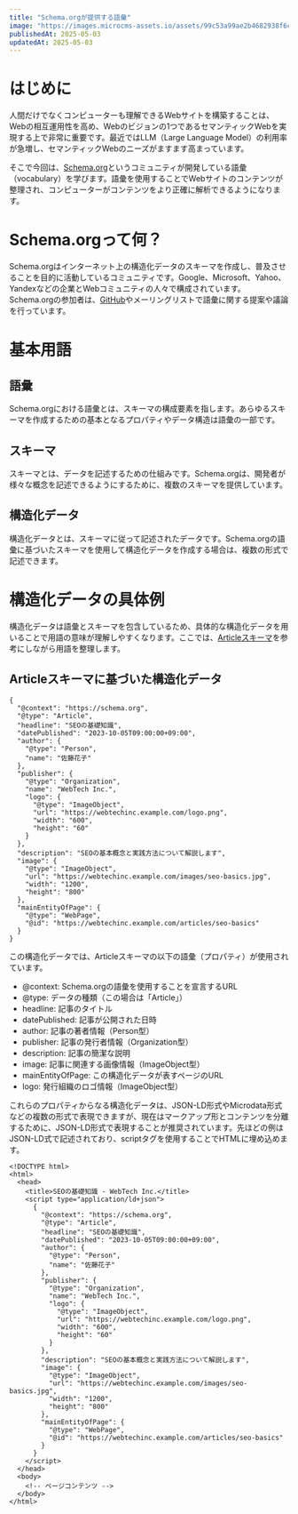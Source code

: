 ```yaml
---
title: "Schema.orgが提供する語彙"
image: "https://images.microcms-assets.io/assets/99c53a99ae2b4682938f6c435d83e3d9/c90f23a3ec4c47738de4752c6d5471d2/Microsoft-Fluentui-Emoji-3d-Robot-3d.1024.png"
publishedAt: 2025-05-03
updatedAt: 2025-05-03
---
```


<h1 id="h8d027c8ed3">はじめに</h1><p>人間だけでなくコンピューターも理解できるWebサイトを構築することは、Webの相互運用性を高め、Webのビジョンの1つであるセマンティックWebを実現する上で非常に重要です。最近ではLLM（Large Language Model）の利用率が急増し、セマンティックWebのニーズがますます高まっています。</p><p>そこで今回は、<a href="https://schema.org">Schema.org</a>というコミュニティが開発している語彙（vocabulary）を学びます。語彙を使用することでWebサイトのコンテンツが整理され、コンピューターがコンテンツをより正確に解析できるようになります。</p><h1 id="hd314f24766">Schema.orgって何？</h1><p>Schema.orgはインターネット上の構造化データのスキーマを作成し、普及させることを目的に活動しているコミュニティです。Google、Microsoft、Yahoo、Yandexなどの企業とWebコミュニティの人々で構成されています。Schema.orgの参加者は、<a href="https://github.com/schemaorg">GitHub</a>やメーリングリストで語彙に関する提案や議論を行っています。</p><h1 id="hfffca13dec">基本用語</h1><h2 id="h28c1bd2d68">語彙</h2><p>Schema.orgにおける語彙とは、スキーマの構成要素を指します。あらゆるスキーマを作成するための基本となるプロパティやデータ構造は語彙の一部です。</p><h2 id="h7ae0bad91d">スキーマ</h2><p>スキーマとは、データを記述するための仕組みです。Schema.orgは、開発者が様々な概念を記述できるようにするために、複数のスキーマを提供しています。</p><h2 id="h4e9efdf585">構造化データ</h2><p>構造化データとは、スキーマに従って記述されたデータです。Schema.orgの語彙に基づいたスキーマを使用して構造化データを作成する場合は、複数の形式で記述できます。</p><h1 id="h4e70bfec67">構造化データの具体例</h1><p>構造化データは語彙とスキーマを包含しているため、具体的な構造化データを用いることで用語の意味が理解しやすくなります。ここでは、<a href="https://schema.org/Article">Articleスキーマ</a>を参考にしながら用語を整理します。</p><h2 id="h3505fe394a">Articleスキーマに基づいた構造化データ</h2><pre><code class="language-json">{
  &quot;@context&quot;: &quot;https://schema.org&quot;,
  &quot;@type&quot;: &quot;Article&quot;,
  &quot;headline&quot;: &quot;SEOの基礎知識&quot;,
  &quot;datePublished&quot;: &quot;2023-10-05T09:00:00+09:00&quot;,
  &quot;author&quot;: {
    &quot;@type&quot;: &quot;Person&quot;,
    &quot;name&quot;: &quot;佐藤花子&quot;
  },
  &quot;publisher&quot;: {
    &quot;@type&quot;: &quot;Organization&quot;,
    &quot;name&quot;: &quot;WebTech Inc.&quot;,
    &quot;logo&quot;: {
      &quot;@type&quot;: &quot;ImageObject&quot;,
      &quot;url&quot;: &quot;https://webtechinc.example.com/logo.png&quot;,
      &quot;width&quot;: &quot;600&quot;,
      &quot;height&quot;: &quot;60&quot;
    }
  },
  &quot;description&quot;: &quot;SEOの基本概念と実践方法について解説します&quot;,
  &quot;image&quot;: {
    &quot;@type&quot;: &quot;ImageObject&quot;,
    &quot;url&quot;: &quot;https://webtechinc.example.com/images/seo-basics.jpg&quot;,
    &quot;width&quot;: &quot;1200&quot;,
    &quot;height&quot;: &quot;800&quot;
  },
  &quot;mainEntityOfPage&quot;: {
    &quot;@type&quot;: &quot;WebPage&quot;,
    &quot;@id&quot;: &quot;https://webtechinc.example.com/articles/seo-basics&quot;
  }
}</code></pre><p>この構造化データでは、Articleスキーマの以下の語彙（プロパティ）が使用されています。</p><ul><li>@context: Schema.orgの語彙を使用することを宣言するURL</li><li>@type: データの種類（この場合は「Article」）</li><li>headline: 記事のタイトル</li><li>datePublished: 記事が公開された日時</li><li>author: 記事の著者情報（Person型）</li><li>publisher: 記事の発行者情報（Organization型）</li><li>description: 記事の簡潔な説明</li><li>image: 記事に関連する画像情報（ImageObject型）</li><li>mainEntityOfPage: この構造化データが表すページのURL</li><li>logo: 発行組織のロゴ情報（ImageObject型）</li></ul><p>これらのプロパティからなる構造化データは、JSON-LD形式やMicrodata形式などの複数の形式で表現できますが、現在はマークアップ形とコンテンツを分離するために、JSON-LD形式で表現することが推奨されています。先ほどの例はJSON-LD式で記述されており、scriptタグを使用することでHTMLに埋め込めます。</p><pre><code class="language-html">&lt;!DOCTYPE html&gt;
&lt;html&gt;
  &lt;head&gt;
    &lt;title&gt;SEOの基礎知識 - WebTech Inc.&lt;/title&gt;
    &lt;script type=&quot;application/ld+json&quot;&gt;
      {
        &quot;@context&quot;: &quot;https://schema.org&quot;,
        &quot;@type&quot;: &quot;Article&quot;,
        &quot;headline&quot;: &quot;SEOの基礎知識&quot;,
        &quot;datePublished&quot;: &quot;2023-10-05T09:00:00+09:00&quot;,
        &quot;author&quot;: {
          &quot;@type&quot;: &quot;Person&quot;,
          &quot;name&quot;: &quot;佐藤花子&quot;
        },
        &quot;publisher&quot;: {
          &quot;@type&quot;: &quot;Organization&quot;,
          &quot;name&quot;: &quot;WebTech Inc.&quot;,
          &quot;logo&quot;: {
            &quot;@type&quot;: &quot;ImageObject&quot;,
            &quot;url&quot;: &quot;https://webtechinc.example.com/logo.png&quot;,
            &quot;width&quot;: &quot;600&quot;,
            &quot;height&quot;: &quot;60&quot;
          }
        },
        &quot;description&quot;: &quot;SEOの基本概念と実践方法について解説します&quot;,
        &quot;image&quot;: {
          &quot;@type&quot;: &quot;ImageObject&quot;,
          &quot;url&quot;: &quot;https://webtechinc.example.com/images/seo-basics.jpg&quot;,
          &quot;width&quot;: &quot;1200&quot;,
          &quot;height&quot;: &quot;800&quot;
        },
        &quot;mainEntityOfPage&quot;: {
          &quot;@type&quot;: &quot;WebPage&quot;,
          &quot;@id&quot;: &quot;https://webtechinc.example.com/articles/seo-basics&quot;
        }
      }
    &lt;/script&gt;
  &lt;/head&gt;
  &lt;body&gt;
    &lt;!-- ページコンテンツ --&gt;
  &lt;/body&gt;
&lt;/html&gt;</code></pre><p></p>